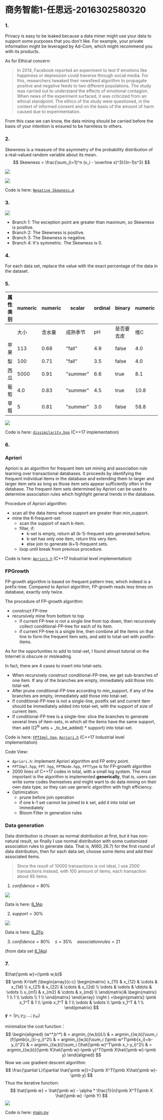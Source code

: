 # 商务智能1-任思远-2016302580320



### 1.

Privacy is easy to be leaked because a data miner might use your data to support some purposes that you don't like. For example, your private information might be leveraged by Ad-Com, which might recommend you with its products.

As for Ethical concern: 

> In 2014, Facebook reported an experiment to test if emotions like happiness or depression could traverse through social media. For this, researchers tweaked their newsfeed algorithm to propagate positive and negative feeds to two different populations. The study was carried out to understand the effects of emotional contagion.   When news of the experiment surfaced, it was criticized from an ethical standpoint. The ethics of the study were questioned, in the context of informed consent and on the basis of the amount of harm caused due to experimentation. 

From this case we can know, the data mining should be carried before the basis of your intention is ensured to be harmless to others.



### 2.

Skewness is a measure of the asymmetry of the probability distribution of a real-valued random variable about its mean. 
$$
Skewness = \frac{\sum_{i=1}^n (x_i - \overline x)^3}{(n-1)s^3}
$$

![](assets/Negative.png)

![](assets/Positive.png)

Code is here: [`Negative Skewness.m`](https://github.com/rsy56640/Assignment-in-WHUISS/blob/master/Other/Business_Intelligence-As/As/1/code/2/Negative%20Skewness.m)



### 3.

![](assets/3.png)

- Branch 1: The exception point are greater than maximum, so Skewness is positive.
- Branch 2: The Skewness is positive.
- Branch 3: The Skewness is negative.
- Branch 4: It's symmetric. The Skewness is 0.



### 4.

For each data set, replace the value with the exact percentage of the data in the dataset.



### 5.

| 属性类别 | numeric | numeric | scalar   | ordinal | binary     | numeric | numeric |
| -------- | ------- | ------- | -------- | ------- | ---------- | ------- | ------- |
|          | 大小    | 含水量  | 成熟季节 | pH      | 是否要去皮 | 维C     | 蛋白质  |
| 苹果     | 113     | 0.68    | "fall"   | 4.9     | false      | 4.0     | 0.27    |
| 梨       | 100     | 0.71    | "fall"   | 3.5     | false      | 4.0     | 0.3     |
| 西瓜     | 5000    | 0.91    | "summer" | 6.6     | true       | 8.1     | 0.61    |
| 葡萄     | 4.0     | 0.83    | "summer" | 4.5     | true       | 10.8    | 0.72    |
| 草莓     | 5       | 0.81    | "summer" | 3.0     | false      | 58.8    | 0.67    |

![](assets/dissimilarity_matrix.png)

Code is here: [`dissimilarity.hpp`](https://github.com/rsy56640/Assignment-in-WHUISS/blob/master/Other/Business_Intelligence-As/As/1/code/5_6/dissimilarity.hpp) (C++17 implementation)



### 6.

### Apriori

Apriori is an algorithm for frequent item set mining and association rule learning over transactional databases. It proceeds by identifying the frequent individual items in the database and extending them to larger and larger item sets as long as those item sets appear sufficiently often in the database. The frequent item sets determined by Apriori can be used to determine association rules which highlight general trends in the database.

Procedure of Apriori algorithm:

- scan all the data items whose support are greater than min_support.
- mine the K-frequent-set:
  - scan the support of each k-item.
  - filter, if:
    - k-set is empty, return all (k-1)-frequent sets generated before.
    - k-set has only one item, return this very item.
    - else join to generate (k+1)-frequent sets.
  - loop until break from previous procedure.

Code is here: [`Apriori.h`](https://github.com/rsy56640/Assignment-in-WHUISS/blob/master/Other/Business_Intelligence-As/As/1/code/5_6/Apriori.h) (C++17 Industrial level implementation)



### FPGrowth

FP-growth algorithm is based on frequent pattern tree, which indeed is a prefix-tree. Compared to Apriori algorithm, FP-growth reads less times on database, exactly only twice.

The procedure of FP-growth algorithm:

- construct FP-tree
- recursively mine from bottom to top
  - if current FP-tree is not a single line from top down, then recursively collect conditional-FP-tree for each of its item.
  - if current FP-tree is a single line, then combine all the items on that line to form the frequent item sets, and add to total-set with postfix-items.

As for the opportunities to add to total-set, I found almost tutorial on the Internet is obscure or misleading.

In fact, there are 4 cases to insert into total-sets.

- When recursively construct conditional-FP-tree, we get sub-branches of one item. If any of the branches are empty, immediately add those into total-set.
- After prune conditional-FP-tree according to min_support, if any of the branches are empty, immediately add those into total-set.
- If conditional-FP-tree is not a single-line, postfix set and current item should be immediately added into total-set, with the support of size of current item.
- If conditional-FP-tree is a single-line: slice the branches to generate several lines of item-sets, in which all the items have the same support, then add (($2^N$ sets + _to_be_added) * support) into total-set.

Code is here: [`FPTImpl.hpp`](https://github.com/rsy56640/Assignment-in-WHUISS/blob/master/Other/Business_Intelligence-As/As/1/code/5_6/FPTImpl.hpp), [`Apriori.h`](https://github.com/rsy56640/Assignment-in-WHUISS/blob/master/Other/Business_Intelligence-As/As/1/code/5_6/Apriori.h) (C++17 Industrial level implementation)



Code View:

- `Apriori.h`: implement Apriori algorithm and FP entry point.
- `FPTImpl.hpp`, `FPT.hpp`, `FPTNode.hpp`, `FPTType` is for FP-growth algorithm
- 2000 lines of C++17 codes in total, with a small log system. The most important is the algorithm is implemented **generically**, that is, users can write some codes themselves and might want to do data mining on their own data type, so they can use generic algorithm with high efficiency.
- Optimization: 
  - prune before join operation
  - if one k-1 set cannot be joined to k set, add it into total set immediately
  - Bloom Filter in generation rules



### Data generation

Data distribution is chosen as normal distribution at first, but it has non-natural result, so finally I use normal distribution with some customized association rules to generate data. That is, $N(60, 26.7)$ for the first round of data distribution, then for each data set, choose some items and add their associated items.

>Since the result of 10000 transactions is not ideal, I use 2500 transactions instead, with 100 amount of items, each transaction about 65 items.



1) $confidence = 80\%$

![](assets/6_1.png)

Data is here: [6_1Ap]()

2) $support = 30\%$

![](assets/6_2.png)

Data is here: [6_2Fp]()

3) $confidence = 80\%\quad s= 35\%\quad association rules = 21$

(from data set [6_1Ap]())



### 7.

$\hat{\pmb w}=(\pmb w;b)$
$$
\pmb X=\left (\begin{array}{c:c}
\begin{matrix}
 x_{11}   & x_{12}   & \cdots   & x_{1d}   \\
 x_{21}   & x_{22}   & \cdots   & x_{2d}   \\
 \vdots   & \vdots   & \ddots   & \vdots   \\
 x_{m1}   & x_{m2}   & \cdots   & x_{md}   \\
\end{matrix}&
\begin{matrix}
1      \\
1      \\
\vdots \\
1      \\
\end{matrix}
\end{array}
\right )
=\begin{pmatrix}
\pmb x_1^T   & 1        \\
\pmb x_1^T   & 1        \\
\vdots       & \vdots   \\
\pmb x_1^T   & 1        \\
\end{pmatrix}
$$
$\pmb y=(y_1;y_2;...;y_m)$

minimalize the cost function：
$$
\begin{aligned}
(w^*,b^*)
& = argmin_{(w,b)}L\\
& = argmin_{(w,b)}\sum_i (f(\pmb{x_i})-y_i)^2\\
& = argmin_{(w,b)}\sum_i (\pmb w^T\pmb{x_i}+b-y_i)^2\\
& = argmin_{(w,b)}\sum_i (\hat{\pmb w}^T\pmb x_i-y_i)^2\\
& = argmin_{(w,b)}(\pmb X\hat{\pmb w}-\pmb y)^T(\pmb X\hat{\pmb w}-\pmb y)
\end{aligned}
$$
Now we use gradient descent algorithm:
$$
\frac{\partial L}{\partial \hat{\pmb w}}=2\pmb X^T(\pmb X\hat{\pmb w}-\pmb y)
$$
Thus the iterative function:
$$
\hat{\pmb w} = \hat{\pmb w} - \alpha * \frac{1}{n}\pmb X^T(\pmb X \hat{\pmb w} -\pmb Y)
$$
![](assets/house_linear_regression.png)

Code is here: [main.py](https://github.com/rsy56640/Assignment-in-WHUISS/blob/master/Other/Business_Intelligence-As/As/1/code/7/main.py)
